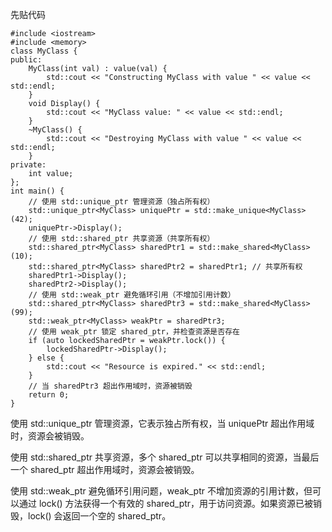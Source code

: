 先贴代码
```
#include <iostream>
#include <memory>
class MyClass {
public:
    MyClass(int val) : value(val) {
        std::cout << "Constructing MyClass with value " << value << std::endl;
    }
    void Display() {
        std::cout << "MyClass value: " << value << std::endl;
    }
    ~MyClass() {
        std::cout << "Destroying MyClass with value " << value << std::endl;
    }
private:
    int value;
};
int main() {
    // 使用 std::unique_ptr 管理资源（独占所有权）
    std::unique_ptr<MyClass> uniquePtr = std::make_unique<MyClass>(42);
    uniquePtr->Display();
    // 使用 std::shared_ptr 共享资源（共享所有权）
    std::shared_ptr<MyClass> sharedPtr1 = std::make_shared<MyClass>(10);
    std::shared_ptr<MyClass> sharedPtr2 = sharedPtr1; // 共享所有权
    sharedPtr1->Display();
    sharedPtr2->Display();
    // 使用 std::weak_ptr 避免循环引用（不增加引用计数）
    std::shared_ptr<MyClass> sharedPtr3 = std::make_shared<MyClass>(99);
    std::weak_ptr<MyClass> weakPtr = sharedPtr3;    
    // 使用 weak_ptr 锁定 shared_ptr，并检查资源是否存在
    if (auto lockedSharedPtr = weakPtr.lock()) {
        lockedSharedPtr->Display();
    } else {
        std::cout << "Resource is expired." << std::endl;
    }
    // 当 sharedPtr3 超出作用域时，资源被销毁
    return 0;
}
```
使用 std::unique_ptr 管理资源，它表示独占所有权，当 uniquePtr 超出作用域时，资源会被销毁。

使用 std::shared_ptr 共享资源，多个 shared_ptr 可以共享相同的资源，当最后一个 shared_ptr 超出作用域时，资源会被销毁。

使用 std::weak_ptr 避免循环引用问题，weak_ptr 不增加资源的引用计数，但可以通过 lock() 方法获得一个有效的 shared_ptr，用于访问资源。如果资源已被销毁，lock() 会返回一个空的 shared_ptr。